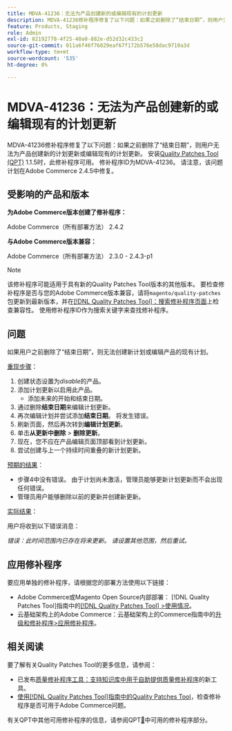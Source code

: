 ```yaml
---
title: MDVA-41236：无法为产品创建新的或编辑现有的计划更新
description: MDVA-41236修补程序修复了以下问题：如果之前删除了“结束日期”，则用户无法为产品创建新的计划更新或编辑现有的计划更新。 安装[Quality Patches Tool (QPT)](https://experienceleague.adobe.com/en/docs/commerce-operations/tools/quality-patches-tool/quality-patches-tool-to-self-serve-quality-patches) 1.1.5后，即可使用此修补程序。 修补程序ID为MDVA-41236。 请注意，该问题计划在Adobe Commerce 2.4.5中修复。
feature: Products, Staging
role: Admin
exl-id: 82192778-4f25-40a0-882e-d52d32c433c2
source-git-commit: 011a6f46f76029eaf67f172b576e58dac9710a3d
workflow-type: tm+mt
source-wordcount: '535'
ht-degree: 0%

---
```


# MDVA-41236：无法为产品创建新的或编辑现有的计划更新

MDVA-41236修补程序修复了以下问题：如果之前删除了“结束日期”，则用户无法为产品创建新的计划更新或编辑现有的计划更新。 安装[Quality Patches Tool (QPT)](https://experienceleague.adobe.com/en/docs/commerce-operations/tools/quality-patches-tool/quality-patches-tool-to-self-serve-quality-patches) 1.1.5时，此修补程序可用。 修补程序ID为MDVA-41236。 请注意，该问题计划在Adobe Commerce 2.4.5中修复。

## 受影响的产品和版本

**为Adobe Commerce版本创建了修补程序：**

Adobe Commerce（所有部署方法） 2.4.2

**与Adobe Commerce版本兼容：**

Adobe Commerce（所有部署方法） 2.3.0 - 2.4.3-p1

>[!NOTE]
>
>该修补程序可能适用于具有新的Quality Patches Tool版本的其他版本。 要检查修补程序是否与您的Adobe Commerce版本兼容，请将`magento/quality-patches`包更新到最新版本，并在[[!DNL Quality Patches Tool]：搜索修补程序页面](https://experienceleague.adobe.com/en/docs/commerce-operations/tools/quality-patches-tool/quality-patches-tool-to-self-serve-quality-patches)上检查兼容性。 使用修补程序ID作为搜索关键字来查找修补程序。

## 问题

如果用户之前删除了“结束日期”，则无法创建新计划或编辑产品的现有计划。

<u>重现步骤</u>：

1. 创建状态设置为&#x200B;*disable*&#x200B;的产品。
1. 添加计划更新以启用此产品。
   * 添加未来的开始和结束日期。
1. 通过删除&#x200B;**结束日期**&#x200B;来编辑计划更新。
1. 再次编辑计划并尝试添加&#x200B;**结束日期**。 将发生错误。
1. 刷新页面，然后再次转到&#x200B;**编辑计划更新**。
1. 单击&#x200B;**从更新中删除** > **删除更新**。
1. 现在，您不应在产品编辑页面顶部看到计划更新。
1. 尝试创建与上一个持续时间重叠的新计划更新。

<u>预期的结果</u>：

* 步骤4中没有错误。 由于计划尚未激活，管理员能够更新计划更新而不会出现任何错误。
* 管理员用户能够删除以前的更新并创建新更新。

<u>实际结果</u>：

用户将收到以下错误消息：

*错误：此时间范围内已存在将来更新。 请设置其他范围，然后重试。*


## 应用修补程序

要应用单独的修补程序，请根据您的部署方法使用以下链接：

* Adobe Commerce或Magento Open Source内部部署： [!DNL Quality Patches Tool]指南中的[[!DNL Quality Patches Tool] >使用情况](/help/tools/quality-patches-tool/usage.md)。
* 云基础架构上的Adobe Commerce：云基础架构上的Commerce指南中的[升级和修补程序>应用修补程序](https://experienceleague.adobe.com/docs/commerce-cloud-service/user-guide/develop/upgrade/apply-patches.html)。

## 相关阅读

要了解有关Quality Patches Tool的更多信息，请参阅：

* 已发布[质量修补程序工具：支持知识库中用于自助提供质量修补程序](https://experienceleague.adobe.com/en/docs/commerce-operations/tools/quality-patches-tool/quality-patches-tool-to-self-serve-quality-patches)的新工具。
* [使用[!DNL Quality Patches Tool]指南中的Quality Patches Tool](/help/tools/quality-patches-tool/patches-available-in-qpt/check-patch-for-magento-issue-with-magento-quality-patches.md)，检查修补程序是否可用于Adobe Commerce问题。

有关QPT中其他可用修补程序的信息，请参阅QPT[&#128279;](https://experienceleague.adobe.com/tools/commerce-quality-patches/index.html)中可用的修补程序部分。
